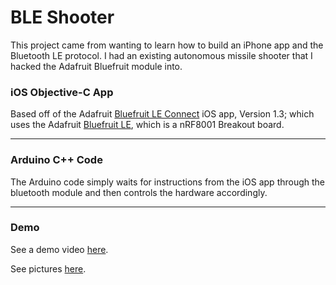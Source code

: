 BLE Shooter
===========

This project came from wanting to learn how to build an iPhone app and the Bluetooth LE protocol. I had an existing autonomous missile shooter that I hacked the Adafruit Bluefruit module into.

### iOS Objective-C App ###
Based off of the Adafruit [Bluefruit LE Connect](https://github.com/adafruit/Bluefruit_LE_Connect) iOS app, Version 1.3; which uses the Adafruit [Bluefruit LE](http://www.adafruit.com/products/1697), which is a nRF8001 Breakout board.

--------------------------------------------------------------------------------------------------

### Arduino C++ Code ###

The Arduino code simply waits for instructions from the iOS app through the bluetooth module and then controls the hardware accordingly.

--------------------------------------------------------------------------------------------------

### Demo ###

See a demo video [here](http://youtu.be/vqHWxgjiyA8).

See pictures [here](https://github.com/plusk01/ble-shooter/tree/master/extra).
